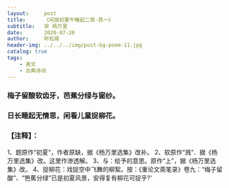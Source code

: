 ```yaml
---
layout:     post
title:      《闲居初夏午睡起二首·其一》
subtitle:   宋 杨万里
date:       2020-07-20
author:     听松阁
header-img: ../../../img/post-bg-poem-11.jpg
catalog: true
tags:
    - 美文
    - 古典诗词
---
```


### 梅子留酸软齿牙，芭蕉分绿与窗纱。
### 日长睡起无情思，闲看儿童捉柳花。


### 【注释】：
1、题原作“初夏”，作者原缺，据《杨万里选集》改补。
2、软原作“溅”．据《杨万里选集》改。这里作渗透解。
3、与：给予的意思。原作“上”，据《杨万里选集》改。
4、捉柳花：戏捉空中飞舞的柳絮。按：《重论文斋笔录》卷九：“梅子留酸”、“笆蕉分绿”已是初夏风景，安得复有柳花可捉乎?’
